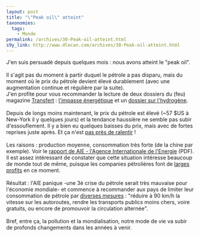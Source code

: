 ```yaml
---
layout: post
title: "\"Peak oil\" atteint"
taxonomies: 
  tags: 
    - Monde
permalink: /archives/30-Peak-oil-atteint.html
s9y_link: http://www.dlecan.com/archives/30-Peak-oil-atteint.html
---
```

J'en suis persuadé depuis quelques mois : nous avons atteint le "peak oil".<br />
<br />
Il s'agit pas du moment à partir duquel le pétrole a pas disparu, mais du moment où le prix du pétrole devient élevé durablement (avec une augmentation continue et régulière par la suite).<br />
J'en profite pour vous recommander la lecture de deux dossiers du (feu) magazine <a href="http://www.transfert.net">Transfert</a> : <a href="http://www.transfert.net/d51">l'impasse énergétique</a> et un <a href="http://www.transfert.net/d63">dossier sur l'hydrogène</a>.<br />
<br />
Depuis de longs moins maintenant, le prix du pétrole est élevé (~57 $US à New-York il y quelques jours) et la tendance haussière ne semble pas subir d'essouflement. Il y a bien eu quelques baisses du prix, mais avec de fortes reprises  juste après. Et ça n'est <a href="http://www.agefi.ch/Quotidien_en_ligne/News/index.php?newsID=88146">pas près de ralentir</a> !<br />
<br />
Les raisons : production moyenne, consommation très forte (de la chine par exemple). Voir le <a href="http://omrpublic.iea.org/currentissues/full.pdf">rapport de AIE - l'Agence Internationale de l'Energie</a> (PDF). Il est assez intéressant de constater que cette situation intéresse beaucoup de monde tout de même, puisque les companies pétrolières font de <a href="http://np.www.lci.fr/news/economie/0,,3203240-VU5WX0lEIDUy,00.html">larges profits</a> en ce moment.<br />
<br />
Résultat : l'AIE panique -une 3è crise du pétrole serait très mauvaise pour l'économie mondiale- et commence à recommander aux pays de limiter leur consommation de pétrole par <a href="http://www.lemonde.fr/web/article/0,1-0@2-3234,36-634595@51-634665,0.html">diverses mesures</a> : "réduire à 90 km/h la vitesse sur les autoroutes, rendre les transports publics moins chers, voire gratuits, ou encore de promouvoir la circulation alternée".<br />
<br />
Bref, entre ça, la pollution et la mondialisation, notre mode de vie va subir de profonds changements dans les années à venir.
